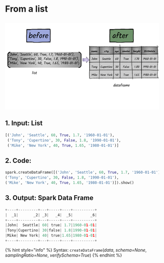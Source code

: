 # From a list

## 

![](../.gitbook/assets/2020_07_27_kleki-4-.png)

## 1. Input: List

```python
[('John', 'Seattle', 60, True, 1.7, '1960-01-01'),
 ('Tony', 'Cupertino', 30, False, 1.8, '1990-01-01'),
 ('Mike', 'New York', 40, True, 1.65, '1980-01-01')]
```

## 2. Code: 

```python
spark.createDataFrame([('John', 'Seattle', 60, True, 1.7, '1960-01-01'), 
('Tony', 'Cupertino', 30, False, 1.8, '1990-01-01'), 
('Mike', 'New York', 40, True, 1.65, '1980-01-01')]).show()
```

## 3. Output: Spark Data Frame

```python
+----+---------+---+-----+----+----------+
|  _1|       _2| _3|   _4|  _5|        _6|
+----+---------+---+-----+----+----------+
|John|  Seattle| 60| true| 1.7|1960-01-01|
|Tony|Cupertino| 30|false| 1.8|1990-01-01|
|Mike| New York| 40| true|1.65|1980-01-01|
+----+---------+---+-----+----+----------+
```

{% hint style="info" %}
Syntax: `createDataFrame`\(_data_, _schema=None_, _samplingRatio=None_, _verifySchema=True_\)
{% endhint %}

